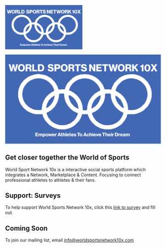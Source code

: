 




<img src="https://github.com/WorldSportsNetwork10x/worldsportsnetwork10x.github.io/blob/master/images/leeslogojpeg.jpg" width="250">


![](/images/leeslogojpeg.jpg)








## Get closer together the World of Sports

World Sport Network 10x is a interactive social sports platform which integrates a Network, Marketplace & Content. Focusing to connect professional athletes to athletes & their fans.

## Support: Surveys
To help support World Sports Network 10x, click this [link to survey](https://forms.gle/qCB7x28kM2rjUCCA6) and fill out.

## Coming Soon
To join our mailing list, email info@worldsportsnetwork10x.com
